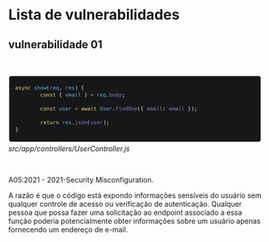 # Lista de vulnerabilidades

## vulnerabilidade 01

<section>
    
<br/>

![src/app/controllers/UserController.js](./imgs/show_user.png)
_src/app/controllers/UserController.js_

<br/>
    
<p>A05:2021 - 2021-Security Misconfiguration.</p>
    
<p>A razão é que o código está expondo informações sensíveis do usuário sem qualquer controle de acesso ou verificação de autenticação. Qualquer pessoa que possa fazer uma solicitação ao endpoint associado a essa função poderia potencialmente obter informações sobre um usuário apenas fornecendo um endereço de e-mail.</p>
</section>
